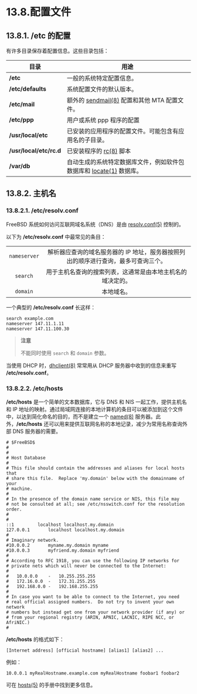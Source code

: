 # 13.8.配置文件

## 13.8.1. **/etc** 的配置

有许多目录保存着配置信息。这些目录包括：

| 目录                    | 用途                                                                                                                                          |
| ----------------------- | --------------------------------------------------------------------------------------------------------------------------------------------- |
| **/etc**                | 一般的系统特定配置信息。                                                                                                                      |
| **/etc/defaults**       | 系统配置文件的默认版本。                                                                                                                      |
| **/etc/mail**           | 额外的 [sendmail(8)](https://www.freebsd.org/cgi/man.cgi?query=sendmail&sektion=8&format=html) 配置和其他 MTA 配置文件。                      |
| **/etc/ppp**            | 用户或系统 ppp 程序的配置                                                                                                                     |
| **/usr/local/etc**      | 已安装的应用程序的配置文件。可能包含有应用名的子目录。                                                                                        |
| **/usr/local/etc/rc.d** | 已安装程序的 [rc(8)](https://www.freebsd.org/cgi/man.cgi?query=rc&sektion=8&format=html) 脚本                                                 |
| **/var/db**             | 自动生成的系统特定数据库文件，例如软件包数据库和 [locate(1)](https://www.freebsd.org/cgi/man.cgi?query=locate&sektion=1&format=html) 数据库。 |

## 13.8.2. 主机名

### 13.8.2.1. **/etc/resolv.conf**

FreeBSD 系统如何访问互联网域名系统（DNS）是由 [resolv.conf(5)](https://www.freebsd.org/cgi/man.cgi?query=resolv.conf&sektion=5&format=html) 控制的。

以下为 **/etc/resolv.conf** 中最常见的条目：

|              |                                                                                    |
| :----------: | :--------------------------------------------------------------------------------: |
| `nameserver` | 解析器应查询的域名服务器的 IP 地址，服务器按照列出的顺序进行查询，最多可查询三个。 |
|   `search`   |             用于主机名查询的搜索列表，这通常是由本地主机名的域决定的。             |
|   `domain`   |                                     本地域名。                                     |

一个典型的 **/etc/resolv.conf** 长这样：

```
search example.com
nameserver 147.11.1.11
nameserver 147.11.100.30
```

> **注意**
>
> 不能同时使用 `search` 和 `domain` 参数。

当使用 DHCP 时，[dhclient(8)](https://www.freebsd.org/cgi/man.cgi?query=dhclient&sektion=8&format=html) 常常用从 DHCP 服务器中收到的信息来重写 **/etc/resolv.conf**。

### 13.8.2.2. **/etc/hosts**

**/etc/hosts** 是一个简单的文本数据库，它与 DNS 和 NIS 一起工作，提供主机名和 IP 地址的映射。通过局域网连接的本地计算机的条目可以被添加到这个文件中，以达到简化命名的目的，而不是建立一个 [named(8)](https://www.freebsd.org/cgi/man.cgi?query=named&sektion=8&format=html) 服务器。此外，**/etc/hosts** 还可以用来提供互联网名称的本地记录，减少为常用名称查询外部 DNS 服务器的需要。

```
# $FreeBSD$
#
#
# Host Database
#
# This file should contain the addresses and aliases for local hosts that
# share this file.  Replace 'my.domain' below with the domainname of your
# machine.
#
# In the presence of the domain name service or NIS, this file may
# not be consulted at all; see /etc/nsswitch.conf for the resolution order.
#
#
::1			localhost localhost.my.domain
127.0.0.1		localhost localhost.my.domain
#
# Imaginary network.
#10.0.0.2		myname.my.domain myname
#10.0.0.3		myfriend.my.domain myfriend
#
# According to RFC 1918, you can use the following IP networks for
# private nets which will never be connected to the Internet:
#
#	10.0.0.0	-   10.255.255.255
#	172.16.0.0	-   172.31.255.255
#	192.168.0.0	-   192.168.255.255
#
# In case you want to be able to connect to the Internet, you need
# real official assigned numbers.  Do not try to invent your own network
# numbers but instead get one from your network provider (if any) or
# from your regional registry (ARIN, APNIC, LACNIC, RIPE NCC, or AfriNIC.)
#
```

**/etc/hosts** 的格式如下：

```
[Internet address] [official hostname] [alias1] [alias2] ...
```

例如：

```
10.0.0.1 myRealHostname.example.com myRealHostname foobar1 foobar2
```

可在 [hosts(5)](https://www.freebsd.org/cgi/man.cgi?query=hosts&sektion=5&format=html) 的手册中找到更多信息。